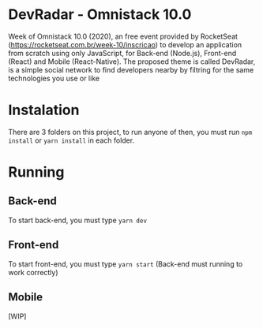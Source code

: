 # DevRadar - Omnistack 10.0
Week of Omnistack 10.0 (2020), an free event provided by RocketSeat (https://rocketseat.com.br/week-10/inscricao) to develop an application from scratch using only JavaScript, for Back-end (Node.js), Front-end (React) and Mobile (React-Native).
The proposed theme is called DevRadar, is a simple social network to find developers nearby by filtring for the same technologies you use or like

# Instalation 
There are 3 folders on this project, to run anyone of then, you must run `npm install` or `yarn install` in each folder.

# Running

## Back-end
To start back-end, you must type `yarn dev`

## Front-end
To start front-end, you must type `yarn start` (Back-end must running to work correctly)

## Mobile
[WIP]
